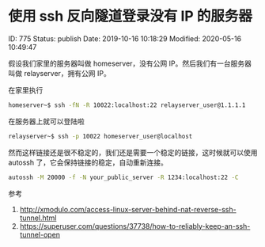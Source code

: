 # 使用 ssh 反向隧道登录没有 IP 的服务器


ID: 775
Status: publish
Date: 2019-10-16 10:18:29
Modified: 2020-05-16 10:49:47


假设我们家里的服务器叫做 homeserver，没有公网 IP。然后我们有一台服务器叫做 relayserver，拥有公网 IP。

在家里执行
```bash
homeserver~$ ssh -fN -R 10022:localhost:22 relayserver_user@1.1.1.1
```

在服务器上就可以登陆啦
```bash
relayserver~$ ssh -p 10022 homeserver_user@localhost
```

然而这样链接还是很不稳定的，我们还是需要一个稳定的链接，这时候就可以使用 autossh 了，它会保持链接的稳定，自动重新连接。

```bash
autossh -M 20000 -f -N your_public_server -R 1234:localhost:22 -C
```

参考

1. http://xmodulo.com/access-linux-server-behind-nat-reverse-ssh-tunnel.html
2. https://superuser.com/questions/37738/how-to-reliably-keep-an-ssh-tunnel-open